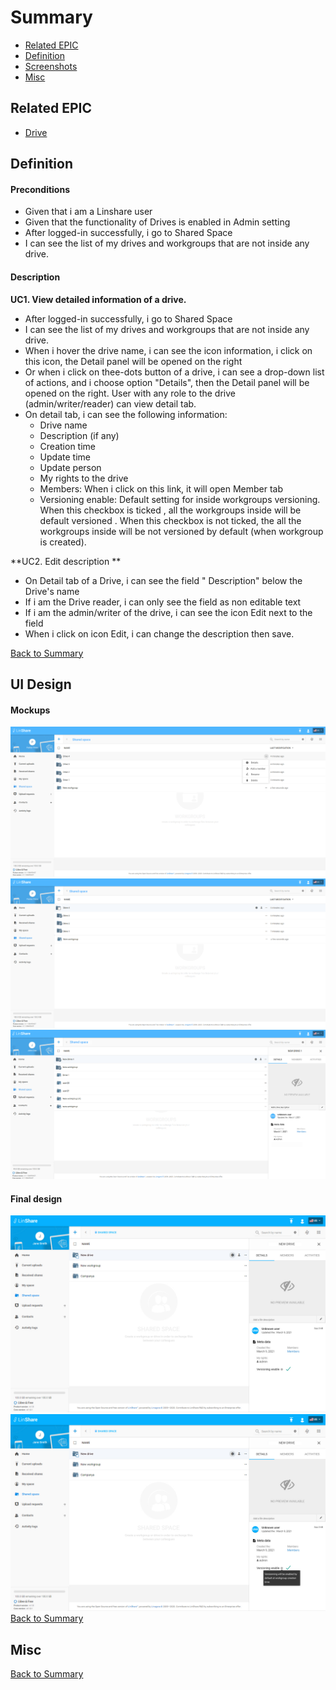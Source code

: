 # Summary

* [Related EPIC](#related-epic)
* [Definition](#definition)
* [Screenshots](#screenshots)
* [Misc](#misc)

## Related EPIC


* [Drive](./README.md)

## Definition

#### Preconditions
*  Given that i am a Linshare user 
*  Given that the functionality of Drives is enabled in Admin setting
*  After logged-in successfully, i go to Shared Space 
*  I can see the list of my drives and workgroups that are not inside any drive.
#### Description
**UC1. View detailed information of a drive.**
*  After logged-in successfully, i go to Shared Space 
*  I can see the list of my drives and workgroups that are not inside any drive.
*  When i hover the drive name, i can see the icon information, i click on this icon, the Detail panel will be opened on the right 
*  Or when i click on thee-dots button of a drive, i can see a drop-down list of actions, and i choose option "Details", then the Detail panel will be opened on the right. User with any role to the drive (admin/writer/reader) can view detail tab. 
*  On detail tab, i can see the following information:
   *  Drive name
   *  Description (if any)
   *  Creation time
   *  Update time
   *  Update person
   *  My rights to the drive
   *  Members: When i click on this link, it will open Member tab
   *  Versioning enable: Default setting for inside workgroups versioning. When this checkbox is ticked , all the workgroups inside will be default versioned . When this checkbox is not ticked, the all the workgroups inside will be not versioned by default (when workgroup is created).

**UC2. Edit description **
  
*  On Detail tab of a Drive, i can see the field " Description" below the Drive's name 
*  If i am the Drive reader, i can only see the field as non editable text 
*  If i am the admin/writer of the drive, i can see the icon Edit next to the field
*  When i click on icon Edit, i can change the description then save.

[Back to Summary](#summary)

## UI Design

#### Mockups
![story6](./mockups/6.1.png)
![story6](./mockups/6.2.png)
![story6](./mockups/6.3.png)

#### Final design
![story6](./design/6.1.png)
![story6](./design/6.2.png)
[Back to Summary](#summary)
## Misc

[Back to Summary](#summary)
